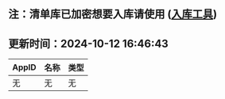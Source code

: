 ## 注：清单库已加密想要入库请使用 ([入库工具](https://github.com/BlankTMing/ManifestAutoUpdate/releases))

## 更新时间：2024-10-12 16:46:43
| AppID | 名称 | 类型  |
| :-------------------- | :----------------------------- | :----------- |
| 无 | 无 | 无 |
